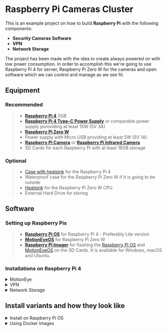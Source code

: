 # Raspberry Pi Cameras Cluster
This is an example project on how to build **Raspberry Pi** with the following components:
- **Security Cameras Software**
- **VPN**
- **Network Storage**

The project has been made with the idea to create always powered on with low power consumption.
In order to accomplish this we're going to use Raspberry Pi 4 for server, Raspberry Pi Zero W for the cameras and open software which we can control and manage as we see fit.



## Equipment

### Recommended
> - **[Raspberry Pi 4](https://www.raspberrypi.org/products/raspberry-pi-4-model-b/)** 2GB
> - **[Raspberry Pi 4 Type-C Power Supply](https://www.raspberrypi.org/products/type-c-power-supply/)** or comparable power supply poroviding at least 15W (5V 3A)
> - **[Raspberry Pi Zero W](https://www.raspberrypi.org/products/raspberry-pi-zero-w/)**
> - Power supply with Micro USB providing at least 5W (5V 1A)
> - **[Raspberry Pi Camera](https://www.raspberrypi.org/products/camera-module-v2/)** or **[Raspberry Pi Infrared Camera](https://www.raspberrypi.org/products/pi-noir-camera-v2/)**
> - SD Cards for each Raspberry Pi with at least 16GB storage

### Optional
> - [Case with heatsink](https://erelement.com/raspberry-pi-4/rpi4-al-case-black) for the Raspberry Pi 4
> - Waterproof case for the Raspberry Pi Zero W if it is going to be outside
> - [Heatsink](https://erelement.com/mini-pc/rpi-heat-sink) for the Raspberry Pi Zero W CPU
> - External Hard Drive for storing 



## Software

### Setting up Raspberry Pis
> - **[Raspberry Pi OS](https://www.raspberrypi.org/software/operating-systems/#raspberry-pi-os-32-bit)** for Raspberry Pi 4 - Preferebly Lite version
> - **[MotionEyeOS](https://github.com/ccrisan/motioneyeos/wiki/Supported-Devices#raspberry-pi-a-b-a-b-compute-module-zero-and-zero-w-models)** for Raspberry Pi Zero W
> - **[Raspberry Pi Imager](https://www.raspberrypi.org/software/)** for flashing the [Raspberry Pi OS](https://www.raspberrypi.org/software/operating-systems/#raspberry-pi-os-32-bit) and [MotionEyeOS](https://github.com/ccrisan/motioneyeos/wiki/Supported-Devices#raspberry-pi-a-b-a-b-compute-module-zero-and-zero-w-models) on the SD Cards. It is available for Windows, macOS and Ubuntu.



### Installations on Raspberry Pi 4

<details>
<summary>MotionEye</summary>

#### **[MotionEye](https://github.com/ccrisan/motioneye)** - The purpose of this software is to have centralized plase from where to manage the satelite cameras.
> - **[Install on Raspberry Pi OS](https://github.com/ccrisan/motioneye/wiki/Install-On-Raspbian)** 
> - **[Using Docker Image](https://github.com/ccrisan/motioneye/wiki/Install-In-Docker)** 

</details>


<details>
<summary>VPN</summary>

##### **[OpenVPN]()**
> - **[Install on Raspberry Pi OS](https://www.pivpn.io/)** 

##### **[WireGuard]()**
> - **[Install on Raspberry Pi OS](https://www.pivpn.io/)** 
> - **[Using Docker Image](https://hub.docker.com/r/linuxserver/wireguard)** 

</details>


<details>
<summary>Network Storage</summary>

##### **[Server Message Block](https://en.wikipedia.org/wiki/Server_Message_Block)**
> - **[Install on Raspberry Pi OS](https://pimylifeup.com/raspberry-pi-samba/)**

##### **[Network File System](https://en.wikipedia.org/wiki/Network_File_System)**
> - **[Install on Raspberry Pi OS](https://pimylifeup.com/raspberry-pi-nfs/)**

##### **[Apple Filing Protocol](https://en.wikipedia.org/wiki/Apple_Filing_Protocol)**
> - **[Install on Raspberry Pi OS](https://pimylifeup.com/raspberry-pi-afp/)**

</details>

## Install variants and how they look like

<details>
<summary>Install on Raspberry Pi OS</summary>



</details>

<details>
<summary>Using Docker Images</summary>



</details>
